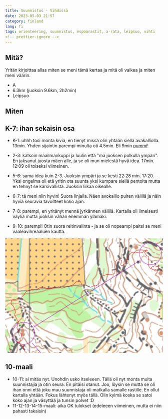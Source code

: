 ```yaml
---
title: Suunnistus - Vihdissä
date: 2023-05-03 21:57
category: finland
lang: fi
tags: orienteering, suunnistus, espoorastit, a-rata, leipsuo, vihti
<!-- prettier-ignore -->
---
```


## Mitä?

Yritän kirjoittaa allas miten se meni tämä kertaa ja mitä oli vaikea ja miten
meni väärin.

- A
- 6.3km (juoksin 9.6km, 2h2min)
- Leipsuo

## Miten

## K-7: ihan sekaisin osa

- K-1: uhhh tosi monta kiviä, en tienyt missä olin yhtään siellä avakalliolla.
  13min. Yhden sijaintin parempi minulta oti 4.5min. Eli 9min
  [pummi](https://www.suunnistusliitto.fi/media/suunnistussanasto/)!
- 2-3: katsoin maailmankuppi ja luulin että "mä juoksen polkulla ympäri". En
  jaksanut juosta mäen alle, ja se oli mun mielestä hyvä idea. 17min. 12:09 oli
  toiseksi viimeinen.
- 5-6: sama idea kuin 2-3. Juoksin ympäri ja se kesti 22:28 min. 17:20. Yksi
  ongelma oli etä yritin ota suunta yksi kumpare siellä pentolta mutta en tehnyt
  se kärsivällistä. Juoksin liikaa oikealle.
- 6-7: tä meni niin hyvin! Suora linjalla. Näen avokallio puiten välillä ja näin
  hyviä seuravia tavoitteet koko ajan.

- 7-8: parempi, en yritänyt mennä jyrkännen välillä. Kartalla oli ilmeisesti
  väyliä mutta juoksin vähän enemmän ylämäki.

- 9-10: parempi! Otin suora reitinvalinta - ja se oli nopeampi paitsi se meni
  vaaleavihreäaluen kautta.

[![from rasti 9 to 10](images/9-10.er.2023.05.02.PNG "9-10")](images/9-10.er.2023.05.02.PNG)

## 10-maali

- 10-11: ai mitäs nyt. Unohdin usko itseleeen. Tällä oli nyt monta muita
  suunnistajia ja otin seura. En pitäisi otanut. Joo, löysin se mutta se oli
  ihan onni että joku muu suunnistaja oli matkalla samalle rastille. En ollut
  kartalla yhtään. Fokus lähtenyt myös tällä. Olin kylmä koska se satoi koko
  ajan ja väsyttää ja tunsin polvet :D
- 11-12-13-14-15-maali: aika OK tulokset (edeleeen viimeinen, mutta ei niin
  pahasti takaisin)

